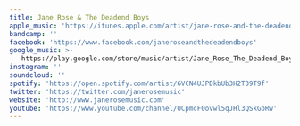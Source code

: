 ```yaml
---
title: Jane Rose & The Deadend Boys
apple_music: 'https://itunes.apple.com/artist/jane-rose-and-the-deadend-boys/480756380'
bandcamp: ''
facebook: 'https://www.facebook.com/janeroseandthedeadendboys'
google_music: >-
   https://play.google.com/store/music/artist/Jane_Rose_The_Deadend_Boys?id=Acuu37faheisvy6nlbf5ez2cgci
instagram: ''
soundcloud: ''
spotify: 'https://open.spotify.com/artist/6VCN4UJPDkbUb3H2T39T9f'
twitter: 'https://twitter.com/janerosemusic'
website: 'http://www.janerosemusic.com'
youtube: 'https://www.youtube.com/channel/UCpmcF0ovwl5qJHl3QSkGbRw'
---
```

